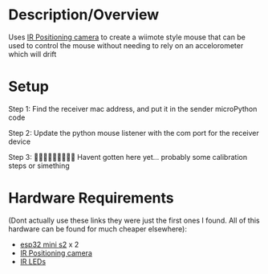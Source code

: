 # Description/Overview
Uses [IR Positioning camera](https://evelta.com/gravity-ir-positioning-camera-for-arduino/?srsltid=AfmBOooNiAx0S3C0ovRrFRF-nSRxPkPTq1QWmGUFn1qSm-HRJ7FWbIFC) to create a wiimote style mouse that can be used to control the mouse without needing to rely on an accelorometer which will drift

# Setup
 Step 1: Find the receiver mac address, and put it in the sender microPython code
 
 Step 2: Update the python mouse listener with the com port for the receiver device
 
 Step 3: 🤷🏽‍♂️🤷🏽‍♂️🤷🏽‍♂️ Havent gotten here yet... probably some calibration steps or simething 
 

# Hardware Requirements 
(Dont actually use these links they were just the first ones I found. All of this hardware can be found for much cheaper elsewhere):
- [esp32 mini s2](https://electropeak.com/esp32-s2fn4r2-s2-mini-v1-0-wifi-development-board?srsltid=AfmBOoprF23pO9AllEyRGTtK3-14SjYbZwIYpXnKzNadF5Cy1n_I1n3kOKA) x 2
- [IR Positioning camera](https://evelta.com/gravity-ir-positioning-camera-for-arduino/?srsltid=AfmBOooNiAx0S3C0ovRrFRF-nSRxPkPTq1QWmGUFn1qSm-HRJ7FWbIFC)
- [IR LEDs](https://www.amazon.com/Electronics123-com-Inc-LED-Infrared-950nm/dp/B07PXLZGBP?gQT=1)
